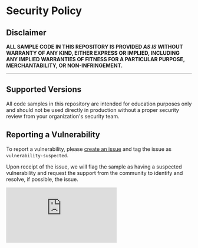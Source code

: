 # Security Policy

## Disclaimer

**ALL SAMPLE CODE IN THIS REPOSITORY IS PROVIDED *AS IS* WITHOUT WARRANTY OF ANY KIND, EITHER EXPRESS OR IMPLIED, INCLUDING ANY IMPLIED WARRANTIES OF FITNESS FOR A PARTICULAR PURPOSE, MERCHANTABILITY, OR NON-INFRINGEMENT.**

---

## Supported Versions

All code samples in this repository are intended for education purposes only and should not be used directly in production without a proper security review from your organization's security team.

## Reporting a Vulnerability

To report a vulnerability, please [create an issue](https://github.com/pnp/copilot-pro-dev-samples/issues/new/choose) and tag the issue as `vulnerability-suspected`.

Upon receipt of the issue, we will flag the sample as having a suspected vulnerability and request the support from the community to identify and resolve, if possible, the issue.

![](https://m365-visitor-stats.azurewebsites.net/copilot-pro-dev-samples/SECURITY.md)
